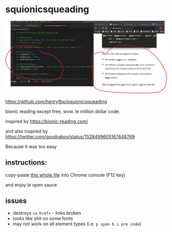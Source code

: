 # squionicsqueading

![Screenshot](img.png)

https://github.com/henryfbp/squionicsqueading

bionic reading except free, wow. le million dollar code.

inspired by https://bionic-reading.com/

and also inspired by https://twitter.com/goodraboy/status/1528499605167648769

Because it was too easy

## instructions:

copy-paste [this whole file](./squionicsqueading.js) into Chrome console (F12 key)

and enjoy le open sauce 

## issues

- destroys `<a href>` - links broken
- looks like shit on some fonts
- may not work on all element types (i.e. `p span b i pre code`)
